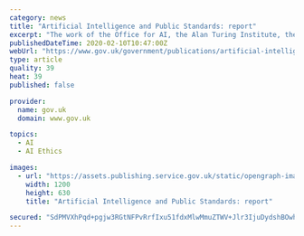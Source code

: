```yaml
---
category: news
title: "Artificial Intelligence and Public Standards: report"
excerpt: "The work of the Office for AI, the Alan Turing Institute, the Centre for Data Ethics and Innovation (CDEI), and the Information Commissioner’s Office (ICO) are all commendable. But on the issues of transparency and data bias in particular, there is an urgent need for guidance and regulation. Regulators must also prepare for the changes AI ..."
publishedDateTime: 2020-02-10T10:47:00Z
webUrl: "https://www.gov.uk/government/publications/artificial-intelligence-and-public-standards-report"
type: article
quality: 39
heat: 39
published: false

provider:
  name: gov.uk
  domain: www.gov.uk

topics:
  - AI
  - AI Ethics

images:
  - url: "https://assets.publishing.service.gov.uk/static/opengraph-image-a1f7d89ffd0782738b1aeb0da37842d8bd0addbd724b8e58c3edbc7287cc11de.png"
    width: 1200
    height: 630
    title: "Artificial Intelligence and Public Standards: report"

secured: "SdPMVXhPqd+pgjw3RGtNFPvRrfIxu51fdxMlwMmuZTWV+Jlr3IjuDydshBOwhESTKFGm4kZRp/SHK9tYlnh0w+TylZ/wHKyUkX9EsAUhG8cj9pceI416KGnwnWZRPpXTTexAU+ltohDbi09wuBoY7I/BbqbMAL/Q9zdVWaygkkUWg75eBrqG5xaGKVDDnX6XLct7ztTgIc9/csBPIhpQMXciYlM4rsqi99vNurWgF+2H1tmeG2+WVclspm0vd161pVbkw/M5Kib70k2N23p8tEVtlfrkgDBGFlPrkuCX1ym0frhUmbgof/IEi+wL1MGs;N/9mTvis0QCmkn7a3n+N/g=="
---
```


